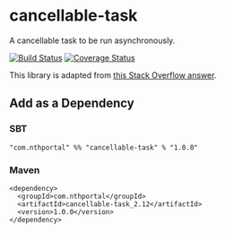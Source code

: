 # cancellable-task
A cancellable task to be run asynchronously.

[![Build Status](https://travis-ci.org/NthPortal/cancellable-task.svg?branch=master)](https://travis-ci.org/NthPortal/cancellable-task)
[![Coverage Status](https://coveralls.io/repos/github/NthPortal/cancellable-task/badge.svg?branch=master)](https://coveralls.io/github/NthPortal/cancellable-task?branch=master)

This library is adapted from [this Stack Overflow answer](https://stackoverflow.com/a/39986418/5101123).

## Add as a Dependency

### SBT
```
"com.nthportal" %% "cancellable-task" % "1.0.0"
```

### Maven
```
<dependency>
  <groupId>com.nthportal</groupId>
  <artifactId>cancellable-task_2.12</artifactId>
  <version>1.0.0</version>
</dependency>
```
